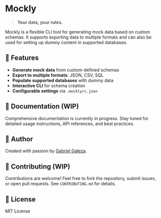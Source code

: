 # Mockly

> **Your data, your rules.**

Mockly is a flexible CLI tool for generating mock data based on custom schemas. It supports exporting data to multiple formats and can also be used for setting up dummy content in supported databases.

## 🚀 Features

- **Generate mock data** from custom-defined schemas
- **Export to multiple formats**: JSON, CSV, SQL
- **Populate supported databases** with dummy data
- **Interactive CLI** for schema creation
- **Configurable settings** via `.mocklyrc.json`

## 📖 Documentation (WIP)

Comprehensive documentation is currently in progress. Stay tuned for detailed usage instructions, API references, and best practices.

## 👥 Author

Created with passion by [Gabriel Gałęza](https://github.com/YoungVigz).

## 🤝 Contributing (WIP)

Contributions are welcome! Feel free to fork the repository, submit issues, or open pull requests. See `CONTRIBUTING.md` for details.

## 📜 License

MIT License
